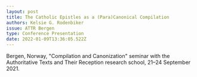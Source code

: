 ```yaml
---
layout: post
title: The Catholic Epistles as a (Para)Canonical Compilation
authors: Kelsie G. Rodenbiker
issue: ATTR Bergen
type: Conference Presentation
date: 2022-01-09T13:36:05.522Z
---
```

Bergen, Norway, "Compilation and Canonization" seminar with the Authoritative Texts and Their Reception research school, 21–24 September 2021.